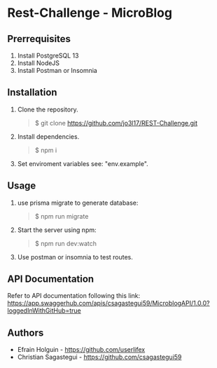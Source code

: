 # Rest-Challenge - MicroBlog

## Prerrequisites

1. Install PostgreSQL 13
2. Install NodeJS
3. Install Postman or Insomnia

## Installation

1. Clone the repository.
   > \$ git clone https://github.com/jo3l17/REST-Challenge.git
2. Install dependencies.
   > \$ npm i
2. Set enviroment variables see: "env.example".
## Usage

1. use prisma migrate to generate database:
   > \$ npm run migrate
2. Start the server using npm:
   > \$ npm run dev:watch
3. Use postman or insomnia to test routes.
## API Documentation

Refer to API documentation following this link: https://app.swaggerhub.com/apis/csagastegui59/MicroblogAPI/1.0.0?loggedInWithGitHub=true

## Authors
* Efrain Holguin - https://github.com/userlifex
* Christian Sagastegui - https://github.com/csagastegui59
